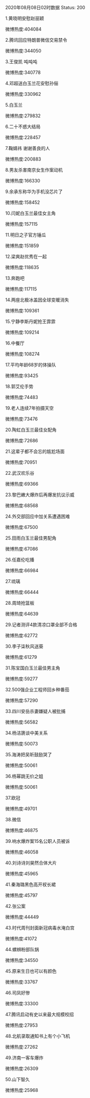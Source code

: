 2020年08月08日02时数据
Status: 200

1.黄晓明安慰赵丽颖

微博热度:404084

2.腾讯回应特朗普微信交易禁令

微博热度:344050

3.王俊凯 吨吨吨

微博热度:340778

4.邓超送白玉兰花安慰孙俪

微博热度:330962

5.白玉兰

微博热度:279832

6.二十不惑大结局

微博热度:228457

7.鞠婧祎 谢谢善良的人

微博热度:200883

8.男友杀害南京女生作案动机

微博热度:166330

9.余承东称华为手机没芯片了

微博热度:158452

10.闫妮白玉兰最佳女主角

微博热度:157115

11.明日之子官方锤瓜

微博热度:151859

12.梁爽赵优秀在一起

微博热度:118635

13.奔跑吧

微博热度:117115

14.两座北极冰盖因全球变暖消失

微博热度:109361

15.宁静李斯丹妮抢王霏霏

微博热度:109214

16.中餐厅

微博热度:108274

17.平均年龄68岁的体操队

微博热度:93425

18.郭艾伦手势

微博热度:74483

19.老人连续7年拍摄天空

微博热度:73476

20.陶虹白玉兰最佳女配角

微博热度:72686

21.这辈子都不会忘的尴尬场面

微博热度:70951

22.武汉欢乐谷

微博热度:69366

23.黎巴嫩大爆炸后再爆发抗议示威

微博热度:68568

24.外交部回应中加关系遭遇困难

微博热度:67500

25.田雨白玉兰最佳男配角

微博热度:67086

26.任嘉伦吃播

微博热度:66984

27.琉璃

微博热度:66444

28.周琦抢篮板

微博热度:64639

29.记者测评4款清凉口罩全部不合格

微博热度:62772

30.李子柒秋风送葵

微博热度:61279

31.陈宝国白玉兰最佳男主角

微博热度:59277

32.500强企业工程师回乡种番茄

微博热度:57290

33.四川安岳杀妻嫌疑人被批捕

微博热度:56582

34.杨洁篪谈中美关系

微博热度:50073

35.海涛把吴昕鼓励哭了

微博热度:50061

36.杨幂跳无价之姐

微博热度:50061

37.欧冠

微博热度:49701

38.微信

微博热度:46875

39.响水爆炸案15名公职人员被诉

微博热度:46058

40.刘诗诗刘昊然合体大片

微博热度:45965

41.秦海璐黑色高开衩长裙

微博热度:45797

42.张公案

微博热度:44449

43.时代周刊封面新冠病毒水淹白宫

微博热度:41072

44.螺蛳粉部队锅

微博热度:34550

45.原来生日也可以有颜色

微博热度:33767

46.司凤好惨

微博热度:33300

47.腾讯启动有史以来最大规模校招

微博热度:27953

48.北航录取通知书上有个小飞机

微博热度:27262

49.济南一客车爆炸

微博热度:26309

50.山下智久

微博热度:25968

